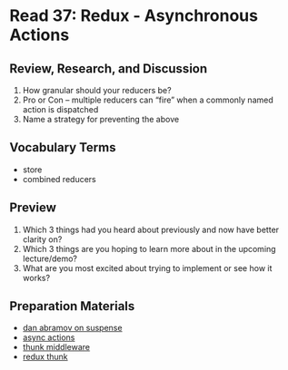 # Read 37: Redux - Asynchronous Actions

## Review, Research, and Discussion

1. How granular should your reducers be?
2. Pro or Con – multiple reducers can “fire” when a commonly named action is dispatched
3. Name a strategy for preventing the above

## Vocabulary Terms

* store
* combined reducers

## Preview

1. Which 3 things had you heard about previously and now have better clarity on?
2. Which 3 things are you hoping to learn more about in the upcoming lecture/demo?
3. What are you most excited about trying to implement or see how it works?

## Preparation Materials

* [dan abramov on suspense](https://redux.js.org/advanced/asyncactions)
* [async actions](https://redux.js.org/advanced/asyncactions)
* [thunk middleware](https://github.com/reduxjs/redux-thunk)
* [redux thunk](https://alligator.io/redux/redux-thunk/)
